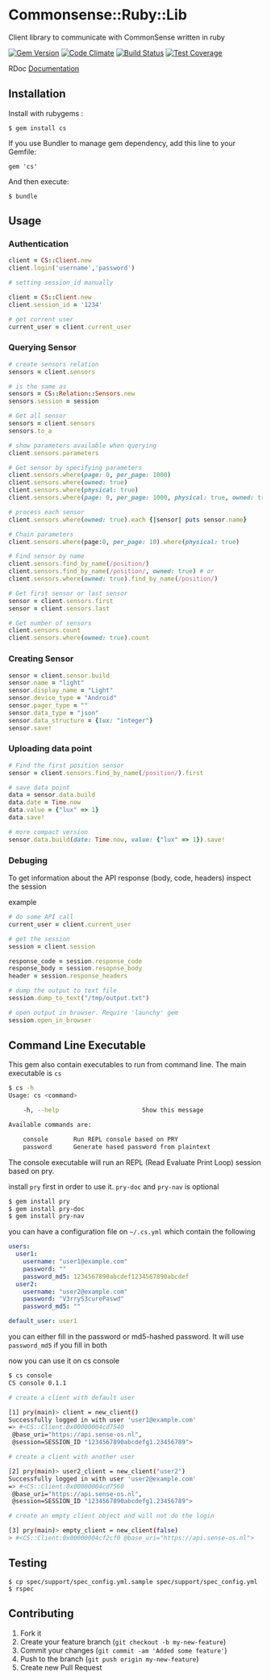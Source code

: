 # Commonsense::Ruby::Lib
Client library to communicate with CommonSense written in ruby

[![Gem Version](https://badge.fury.io/rb/cs.svg)](http://badge.fury.io/rb/cs)
[![Code Climate](https://codeclimate.com/github/senseobservationsystems/commonsense-ruby-lib.png)](https://codeclimate.com/github/senseobservationsystems/commonsense-ruby-lib)
[![Build Status](https://travis-ci.org/senseobservationsystems/commonsense-ruby-lib.png?branch=master)](https://travis-ci.org/senseobservationsystems/commonsense-ruby-lib)
[![Test Coverage](https://codeclimate.com/github/senseobservationsystems/commonsense-ruby-lib/badges/coverage.svg)](https://codeclimate.com/github/senseobservationsystems/commonsense-ruby-lib)

RDoc [Documentation](http://rdoc.info/github/senseobservationsystems/commonsense-ruby-lib/frames)

## Installation

Install with rubygems :

    $ gem install cs
    
If you use Bundler to manage gem dependency, add this line to your Gemfile:

    gem 'cs'

And then execute:

    $ bundle

## Usage

### Authentication
```ruby
client = CS::Client.new
client.login('username','password')

# setting session_id manually

client = CS::Client.new
client.session_id = '1234'

# get current user
current_user = client.current_user
```

### Querying Sensor
```ruby
# create sensors relation
sensors = client.sensors

# is the same as
sensors = CS::Relation::Sensors.new
sensors.session = session

# Get all sensor
sensors = client.sensors
sensors.to_a

# show parameters available when querying
client.sensors.parameters

# Get sensor by specifying parameters
client.sensors.where(page: 0, per_page: 1000)
client.sensors.where(owned: true)
client.sensors.where(physical: true)
client.sensors.where(page: 0, per_page: 1000, physical: true, owned: true, details: "full")

# process each sensor
client.sensors.where(owned: true).each {|sensor| puts sensor.name}

# Chain parameters
client.sensors.where(page:0, per_page: 10).where(physical: true)

# Find sensor by name
client.sensors.find_by_name(/position/)
client.sensors.find_by_name(/position/, owned: true) # or
client.sensors.where(owned: true).find_by_name(/position/)

# Get first sensor or last sensor
sensor = client.sensors.first
sensor = client.sensors.last

# Get number of sensors
client.sensors.count
client.sensors.where(owned: true).count
```

### Creating Sensor

```ruby
sensor = client.sensor.build
sensor.name = "light"
sensor.display_name = "Light"
sensor.device_type = "Android"
sensor.pager_type = ""
sensor.data_type = "json"
sensor.data_structure = {lux: "integer"}
sensor.save!
```

### Uploading data point

```ruby
# Find the first position sensor
sensor = client.sensors.find_by_name(/position/).first

# save data point
data = sensor.data.build
data.date = Time.now
data.value = {"lux" => 1}
data.save!

# more compact version
sensor.data.build(date: Time.now, value: {"lux" => 1}).save!
```

### Debuging

To get information about the API response (body, code, headers) inspect the session

example

```ruby
# do some API call
current_user = client.current_user

# get the session
session = client.session

response_code = session.response_code
response_body = session.resopnse_body
header = session.response_headers

# dump the output to text file
session.dump_to_text("/tmp/output.txt")

# open output in browser. Require 'launchy' gem
session.open_in_browser
```

## Command Line Executable

This gem also contain executables to run from command line. The main executable is `cs`

```bash
$ cs -h
Usage: cs <command>

    -h, --help                       Show this message

Available commands are:

    console       Run REPL console based on PRY
    password      Generate hased password from plaintext

```

The console executable will run an REPL (Read Evaluate Print Loop) session based on pry.

install `pry` first in order to use it. `pry-doc` and `pry-nav` is optional

```bash
$ gem install pry
$ gem install pry-doc
$ gem install pry-nav
```

you can have a configuration file on `~/.cs.yml` which contain the following

```yaml
users:
  user1:
    username: "user1@example.com"
    password: ""
    password_md5: 1234567890abcdef1234567890abcdef
  user2:
    username: "user2@example.com"
    password: "V3rryS3curePaswd"
    password_md5: ""

default_user: user1
```

you can either fill in the password or md5-hashed password. It will use `password_md5` if you fill in both


now you can use it on cs console

```bash
$ cs console
CS console 0.1.1

# create a client with default user

[1] pry(main)> client = new_client()
Successfully logged in with user 'user1@example.com'
=> #<CS::Client:0x00000004cd7540
 @base_uri="https://api.sense-os.nl",
 @session=SESSION_ID "1234567890abcdefg1.23456789">

# create a client with another user

[2] pry(main)> user2_client = new_client("user2")
Successfully logged in with user 'user2@example.com'
=> #<CS::Client:0x00000004cd7560
 @base_uri="https://api.sense-os.nl",
 @session=SESSION_ID "1234567890abcdefg1.23456789">

# create an empty client object and will not do the login

[3] pry(main)> empty_client = new_client(false)
> #<CS::Client:0x00000004cf2cf0 @base_uri="https://api.sense-os.nl">
```

## Testing

    $ cp spec/support/spec_config.yml.sample spec/support/spec_config.yml
    $ rspec

## Contributing

1. Fork it
2. Create your feature branch (`git checkout -b my-new-feature`)
3. Commit your changes (`git commit -am 'Added some feature'`)
4. Push to the branch (`git push origin my-new-feature`)
5. Create new Pull Request
